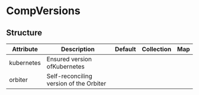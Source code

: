 # CompVersions 
 

## Structure 
 

| Attribute  | Description                              | Default | Collection | Map  |
| ---------- | ---------------------------------------- | ------- | ---------- | ---  |
| kubernetes | Ensured version ofKubernetes             |         |            |      |
| orbiter    | Self-reconciling version of the Orbiter  |         |            |      |